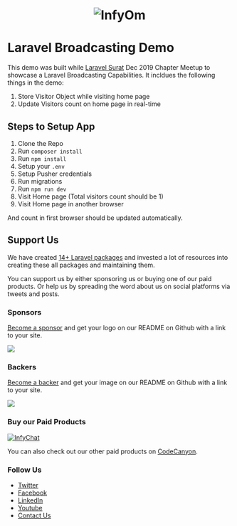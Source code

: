 <h1 align="center"><img src="https://assets.infyom.com/open-source/infyom-logo.png" alt="InfyOm"></h1>

Laravel Broadcasting Demo
==========================


This demo was built while [Laravel Surat](https://twitter.com/LaravelSurat) Dec 2019 Chapter Meetup to showcase a Laravel Broadcasting Capabilities. It incldues the following things in the demo:

1. Store Visitor Object while visiting home page
2. Update Visitors count on home page in real-time

## Steps to Setup App

1. Clone the Repo
2. Run `composer install`
3. Run `npm install`
4. Setup your `.env`
5. Setup Pusher credentials
6. Run migrations
7. Run `npm run dev`
8. Visit Home page (Total visitors count should be 1)
9. Visit Home page in another browser

And count in first browser should be updated automatically.


## Support Us

We have created [14+ Laravel packages](https://github.com/InfyOmLabs) and invested a lot of resources into creating these all packages and maintaining them.

You can support us by either sponsoring us or buying one of our paid products. Or help us by spreading the word about us on social platforms via tweets and posts.

### Sponsors

[Become a sponsor](https://opencollective.com/infyomlabs#sponsor) and get your logo on our README on Github with a link to your site.

<a href="https://opencollective.com/infyomlabs#sponsor"><img src="https://opencollective.com/infyomlabs/sponsors.svg?width=890"></a>

### Backers

[Become a backer](https://opencollective.com/infyomlabs#backer) and get your image on our README on Github with a link to your site.

<a href="https://opencollective.com/infyomlabs#backer"><img src="https://opencollective.com/infyomlabs/backers.svg?width=890"></a>

### Buy our Paid Products

[![InfyChat](https://assets.infyom.com/open-source/infychat-banner.png)](https://1.envato.market/jWeAmM)

You can also check out our other paid products on [CodeCanyon](https://codecanyon.net/user/infyomlabs/portfolio).

### Follow Us

- [Twitter](https://twitter.com/infyom)
- [Facebook](https://www.facebook.com/infyom)
- [LinkedIn](https://in.linkedin.com/company/infyom-technologies)
- [Youtube](https://www.youtube.com/channel/UC8IvwfChD6i7Wp4yZp3tNsQ)
- [Contact Us](https://infyom.com/contact-us)
